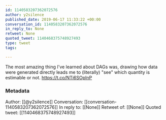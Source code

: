 ```yaml
---
id: 1140583207362072576
author: y2silence
published_date: 2019-06-17 11:33:22 +00:00
conversation_id: 1140583207362072576
in_reply_to: None
retweet: None
quoted_tweet: 1140468375748927493
type: tweet
tags:

---
```


The most amazing thing I've learned about DAGs was, drawing how data were generated directly leads me to (literally) "see" which quantity is estimable or not. https://t.co/NTi6SOpInP

### Metadata

Author: [[@y2silence]]
Conversation: [[conversation-1140583207362072576]]
In reply to: [[None]]
Retweet of: [[None]]
Quoted tweet: [[1140468375748927493]]
